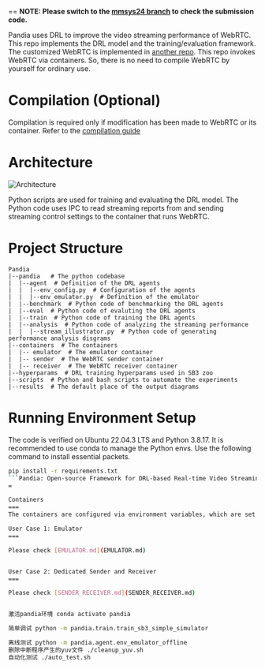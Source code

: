 ==
**NOTE: Please switch to the [mmsys24 branch](https://github.com/johnson-li/Pandia/tree/mmsys24) to check the submission code.**

Pandia uses DRL to improve the video streaming performance of WebRTC. This repo implements the DRL model and the training/evaluation framework. The customized WebRTC is implemented in [another repo](https://github.com/johnson-li/webrtc/tree/pandia). This repo invokes WebRTC via containers. So, there is no need to compile WebRTC by yourself for ordinary use.

Compilation (Optional)
===
Compilation is required only if modification has been made to WebRTC or its container. Refer to the [compilation guide](COMPILE.md)

Architecture
===

![Architecture](https://docs.google.com/drawings/d/e/2PACX-1vTF7H__JOJsfnCUQKSdt9ubLGv_-BthUDodCtZBYpxiN45_XAmCTKZVTf3xfKW3BeBGxGDViAPCHezh/pub?w=957&h=375)

Python scripts are used for training and evaluating the DRL model. The Python code uses IPC to read streaming reports from and sending streaming control settings to the container that runs WebRTC. 

Project Structure
===
```
Pandia
|--pandia   # The python codebase
|  |--agent  # Definition of the DRL agents
|  |  |--env_config.py  # Configuration of the agents 
|  |  |--env_emulator.py  # Definition of the emulator 
|  |--benchmark  # Python code of benchmarking the DRL agents
|  |--eval  # Python code of evaluting the DRL agents
|  |--train  # Python code of training the DRL agents
|  |--analysis  # Python code of analyzing the streaming performance
|  |  |--stream_illustrator.py  # Python code of generating performance analysis disgrams
|--containers  # The containers
|  |-- emulator  # The emulator container
|  |-- sender  # The WebRTC sender container
|  |-- receiver  # The WebRTC receiver container
|--hyperparams  # DRL training hyperparams used in SB3 zoo
|--scripts  # Python and bash scripts to automate the experiments
|--results  # The default place of the output diagrams
```

Running Environment Setup
===
The code is verified on Ubuntu 22.04.3 LTS and Python 3.8.17. It is recommended to use conda to manage the Python envs. Use the following command to install essential packets.

```bash
pip install -r requirements.txt
```Pandia: Open-source Framework for DRL-based Real-time Video Streaming Control
=

Containers
===
The containers are configured via environment variables, which are set during `docker run`. Please check [CONTAINER.md](CONTAINER.md) for the configuration options.

User Case 1: Emulator
===

Please check [EMULATOR.md](EMULATOR.md)


User Case 2: Dedicated Sender and Receiver
===

Please check [SENDER_RECEIVER.md](SENDER_RECEIVER.md)


激活pandia环境 conda activate pandia

简单调试 python -m pandia.train.train_sb3_simple_simulator

离线测试 python -m pandia.agent.env_emulator_offline
删除中断程序产生的yuv文件 ./cleanup_yuv.sh
自动化测试 ./auto_test.sh